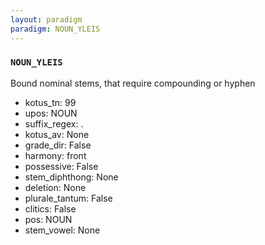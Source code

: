 ```yaml
---
layout: paradigm
paradigm: NOUN_YLEIS
---
```

### ` NOUN_YLEIS `

Bound nominal stems, that require compounding or hyphen
* kotus_tn: 99
* upos: NOUN
* suffix_regex: .
* kotus_av: None
* grade_dir: False
* harmony: front
* possessive: False
* stem_diphthong: None
* deletion: None
* plurale_tantum: False
* clitics: False
* pos: NOUN
* stem_vowel: None
